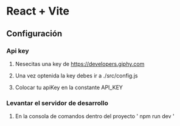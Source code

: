 # React + Vite

## Configuración

### Api key

1. Nesecitas una key de https://developers.giphy.com

2. Una vez optenida la key debes ir a ./src/config.js

3. Colocar tu apiKey en la constante API_KEY

### Levantar el servidor de desarrollo

1. En la consola de comandos dentro del proyecto ' npm run dev '